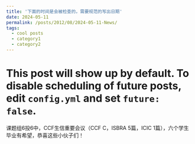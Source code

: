 ```yaml
---
title: '下面的时间是会被检查的，需要规范的写出日期'
date: 2024-05-11
permalink: /posts/2012/08/2024-05-11-News/
tags:
  - cool posts
  - category1
  - category2
---
```



# This post will show up by default. To disable scheduling of future posts, edit `config.yml` and set `future: false`. 
课题组6投6中，CCF生信重要会议（CCF C，ISBRA 5篇，ICIC 1篇），六个学生毕业有希望，恭喜这些小伙子们！

